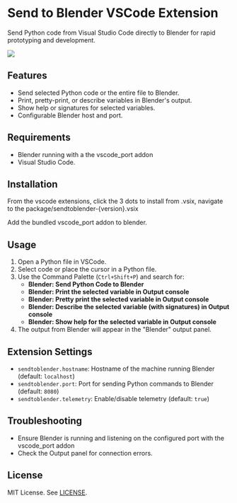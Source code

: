 # Send to Blender VSCode Extension

Send Python code from Visual Studio Code directly to Blender for rapid prototyping and development.

![](blender_vscode.gif)

## Features

- Send selected Python code or the entire file to Blender.
- Print, pretty-print, or describe variables in Blender's output.
- Show help or signatures for selected variables.
- Configurable Blender host and port.

## Requirements

- Blender running with a the vscode_port addon
- Visual Studio Code.

## Installation

From the vscode extensions, click the 3 dots to install from .vsix, navigate to the package/sendtoblender-{version}.vsix

Add the bundled vscode_port addon to blender.

## Usage

1. Open a Python file in VSCode.
2. Select code or place the cursor in a Python file.
3. Use the Command Palette (`Ctrl+Shift+P`) and search for:
   - **Blender: Send Python Code to Blender**
   - **Blender: Print the selected variable in Output console**
   - **Blender: Pretty print the selected variable in Output console**
   - **Blender: Describe the selected variable (with signatures) in Output console**
   - **Blender: Show help for the selected variable in Output console**
4. The output from Blender will appear in the "Blender" output panel.

## Extension Settings

- `sendtoblender.hostname`: Hostname of the machine running Blender (default: `localhost`)
- `sendtoblender.port`: Port for sending Python commands to Blender (default: `8080`)
- `sendtoblender.telemetry`: Enable/disable telemetry (default: `true`)

## Troubleshooting

- Ensure Blender is running and listening on the configured port with the vscode_port addon
- Check the Output panel for connection errors.

## License

MIT License. See [LICENSE](./LICENSE).

